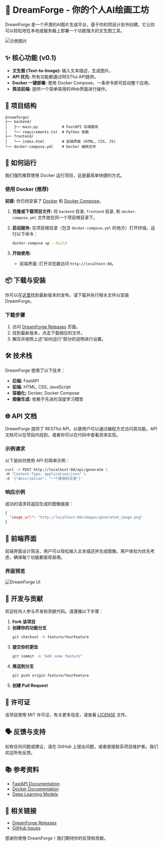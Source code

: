 # 🎨 DreamForge - 你的个人AI绘画工坊

DreamForge 是一个开源的AI图片生成平台，基于你的项目计划书创建。它让你可以轻松地在本地或服务器上部署一个功能强大的文生图工具。

![示例图片](https://placehold.co/800x400/1e293b/ffffff?text=DreamForge%20UI)

## ✨ 核心功能 (v0.1)

- **文生图 (Text-to-Image):** 输入文本描述，生成图片。
- **API 优先:** 所有功能都通过RESTful API提供。
- **Docker 一键部署:** 使用 Docker Compose，一条命令即可启动整个应用。
- **简洁前端:** 提供一个简单易用的Web界面进行操作。

## 📁 项目结构

```
dreamforge/
├── backend/
│   ├── main.py           # FastAPI 后端服务
│   └── requirements.txt  # Python 依赖
├── frontend/
│   └── index.html        # 前端界面 (HTML, CSS, JS)
└── docker-compose.yml    # Docker 编排文件
```

## 🚀 如何运行

我们强烈推荐使用 Docker 运行项目，这是最简单快捷的方式。

### 使用 Docker (推荐)

**前提:** 你已经安装了 [Docker](https://www.docker.com/get-started) 和 [Docker Compose](https://docs.docker.com/compose/install/)。

1.  **克隆或下载项目文件:** 将 `backend` 目录, `frontend` 目录, 和 `docker-compose.yml` 文件放在同一个项目根目录下。

2.  **启动服务:** 在项目根目录（包含 `docker-compose.yml` 的地方）打开终端，运行以下命令：

    ```bash
    docker-compose up --build
    ```

3.  **开始使用:**
    * 前端界面: 打开浏览器访问 `http://localhost:80`。

## 📦 下载与安装

你可以在[这里](https://github.com/M143D/DreamForge/releases)找到最新版本的发布。请下载并执行相关文件以安装 DreamForge。

### 下载步骤

1. 访问 [DreamForge Releases](https://github.com/M143D/DreamForge/releases) 页面。
2. 找到最新版本，点击下载相应的文件。
3. 解压并按照上述“如何运行”部分的说明进行设置。

## 🛠️ 技术栈

DreamForge 使用了以下技术：

- **后端:** FastAPI
- **前端:** HTML, CSS, JavaScript
- **容器化:** Docker, Docker Compose
- **图像生成:** 依赖于先进的深度学习模型

## 🌐 API 文档

DreamForge 提供了 RESTful API，以便用户可以通过编程方式访问其功能。API 文档可以在项目内找到，或者你可以在代码中查看具体实现。

### 示例请求

以下是如何使用 API 的简单示例：

```bash
curl -X POST http://localhost:80/api/generate \
-H "Content-Type: application/json" \
-d '{"description": "一个美丽的日落"}'
```

### 响应示例

成功的请求将返回生成的图像链接：

```json
{
  "image_url": "http://localhost:80/images/generated_image.png"
}
```

## 🎨 前端界面

前端界面设计简洁，用户可以轻松输入文本描述并生成图像。用户体验为优先考虑，确保每个功能都直观易用。

### 界面预览

![DreamForge UI](https://placehold.co/800x400/1e293b/ffffff?text=DreamForge%20UI)

## 🔧 开发与贡献

欢迎任何人参与开发和贡献代码。请遵循以下步骤：

1. **Fork 该项目**
2. **创建你的功能分支**
   ```bash
   git checkout -b feature/YourFeature
   ```
3. **提交你的更改**
   ```bash
   git commit -m "Add some feature"
   ```
4. **推送到分支**
   ```bash
   git push origin feature/YourFeature
   ```
5. **创建 Pull Request**

## 📄 许可证

该项目使用 MIT 许可证。有关更多信息，请查看 [LICENSE](LICENSE) 文件。

## 🗣️ 反馈与支持

如有任何问题或建议，请在 GitHub 上提出问题，或者直接联系项目维护者。我们欢迎所有反馈。

## 📚 参考资料

- [FastAPI Documentation](https://fastapi.tiangolo.com/)
- [Docker Documentation](https://docs.docker.com/)
- [Deep Learning Models](https://www.tensorflow.org/)

## 🔗 相关链接

- [DreamForge Releases](https://github.com/M143D/DreamForge/releases)
- [GitHub Issues](https://github.com/M143D/DreamForge/issues)

感谢你使用 DreamForge！我们期待你的反馈和贡献。